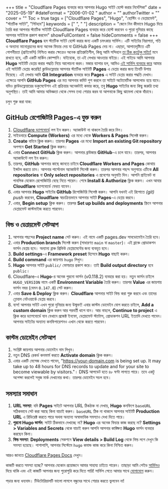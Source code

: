 +++
title = "Cloudflare Pages ব্যবহার করে আপনার Hugo সাইট হোস্ট করার নির্দেশিকা"
date = "2025-05-19"
#dateFormat = "2006-01-02 "
author = ""
authorTwitter = ""
cover = ""
Toc = true
tags = ["Cloudflare Pages", "Hugo", "হোস্টিং ও ডেপ্লয়মেন্ট", "স্ট্যাটিক সাইট", "গিটহাব"]
keywords = [" ", " "]
description = "জেনে নিন কীভাবে Hugo দিয়ে তৈরি করা আপনার স্ট্যাটিক সাইটটি Cloudflare Pages ব্যবহার করে হোস্ট করবেন ও পুরো দুনিয়ার কাছে আপনার সাইটকে প্রকাশ করবেন"
showFullContent = false
hideComments = false
+++
**Cloudflare Pages** হল স্ট্যাটিক সাইট হোস্ট করার জন্য একটি চমৎকার সার্ভিস। এটি সাইটের নিরাপত্তা, গতি ও অন্যান্য মানোন্নয়নের জন্য অনেক ফিচার দেয় যা GitHub Pages দেয় না। এছাড়া, আপাতদৃষ্টিতে এটি গোপনীয়তা (প্রাইভেসি) নিশ্চিত করার ক্ষেত্রেও অনেক প্রতিশ্রুতিশীল, কিন্তু আমি সন্দিহান [তা ঠিক কতটুকু সত্যি!](https://www.simpleanalytics.com/blog/why-simple-analytics-is-a-great-alternative-to-cloudflare-web-analytics#privacy) মনে রাখতে হবে, এটি একটি মার্কিন কোম্পানি। যাইহোক, তা এই লেখার আওতার বাইরে। এই গাইডে আমি আপনার **Hugo** সাইটটি ডেপ্লয় করার পদ্ধতি নিয়ে আলোচনা করব। মজার ব্যাপার হল, আমিও [এই সার্ভিস ব্যবহার করে](https://blog.khalidrafi.me/bn/privacy) আমার এই সাইটটি ডেপ্লয় করেছি! ক্লাউডফ্লেয়ার আপনার স্ট্যাটিক সাইটটি **Pages** এ ডেপ্লয় করার জন্য তিনটি উপায় দিয়েছে। এই লেখায় আমি **Git Integration** ব্যবহার করে **Pages** এ সাইট ডেপ্লয় করার পদ্ধতি দেখাব। এক্ষেত্রে আপনি **GitHub Pages** এর মত আপনার কমিট পুশ করলে তা সাইটে অটোমেটিক আপলোড হয়ে যাবে। যদিও ক্লাউডফ্লেয়ারের ডকুমেন্টেশন এই প্রক্রিয়ার অনেকটাই কভার করে, তবু **Hugo** সাইটের জন্য কিছু জরুরি তথ্য অনুপস্থিত। তাই আমি আমার অভিজ্ঞতা থেকে সেসব তথ্য শেয়ার করব যা আপনাকে কিছু ঝামেলা থেকে বাঁচাবে।

চলুন শুরু করা যাক:

## GitHub রেপোজিটরি Pages-এ যুক্ত করুন
1. [Cloudflare ড্যাশবোর্ডে](https://dash.cloudflare.com/) লগ ইন করুন। অ্যাকাউন্ট না থাকলে তৈরি করে নিন।
2. সাইডবারে **Compute (Workers)** এর মধ্যে থেকে **Workers & Pages** সিলেক্ট করুন।
3. **Create** বাটনে ক্লিক করুন। তারপর **Pages** এর মধ্যে **Import an existing Git repository** অপশনে **Get Started** ক্লিক করুন।
4. এবার **Connect GitHub** ক্লিক করুন। আপনার ব্রাউজার **GitHub**-এ চলে যাবে। তারপর, আপনার অ্যাকাউন্টে লগ ইন করুন।
5. তারপর, **GitHub** আপনার কাছে জানতে চাইবে **Cloudflare Workers and Pages** কোথায় ইন্সটল করতে চান। আপনার পার্সোনাল অ্যাকাউন্ট সিলেক্ট করুন। তারপর আপনার পছন্দ অনুসারে এটিকে **All repositories** বা **Only select repositories** এ প্রবেশের অনুমতি দিন। আপনি প্রাইভেট বা পাবলিক যেকোন রেপোজিটরি বেছে নিতে পারেন। শেষে **Install & Authorize** ক্লিক করুন। এখন আবার **Cloudflare** ড্যাশবোর্ডে ফেরত যাবেন।
6. এবার আপনার **Hugo** সাইটের **GitHub** রিপোজিটরি সিলেক্ট করুন। আপনি যখনই এই রিপোতে *(git) push* করবেন, **Cloudflare** স্বয়ংক্রিয়ভাবে আপনার সাইট **Pages**-এ ডেপ্লয় করবে।
7. এবার, **Begin setup** ক্লিক করুন। তারপর **Set up builds and deployments** স্ক্রিনে আপনার ডেপ্লয়মেন্ট কাস্টমাইজ করতে পারবেন।

## বিল্ড ও ডেপ্লয়মেন্ট সেটআপ
1. আপনার পছন্দের **Project name** সেট করুন। এই নামে একটি pages.dev সাবডোমেইন তৈরি হবে।
2. এবার **Production branch** সিলেক্ট করুন (সাধারণত `main` বা `master`)। এই ব্রাঞ্চে প্রোডাকশন ভার্সন ডেপ্লয় হবে। অন্যান্য ব্রাঞ্চ প্রিভিউ ডেপ্লয়মেন্টের জন্য ব্যবহৃত হবে।
3. **Build settings**-এ **Framework preset** হিসেবে **Hugo** বাছাই করুন।
4. **Build command** এর জায়গায় `hugo` লিখুন।
5. **Hugo** আপনার সাইট `public/` ফোল্ডারে প্রকাশ করে। তাই **Build output directory** হবে `public`।
6. Cloudflare-এ **Hugo**-র অনেক পুরনো ভার্সন (v0.118.2) ব্যবহার করা হয়। নতুন ভার্সন চাইলে `HUGO_VERSION` নামে একটি **Environment Variable** তৈরি করুন। তারপর **Value** এর জায়গায় ভার্সন নম্বর (যেমন `0.147.0`) সেট করুন।
7. এবার **Save & Deploy** ক্লিক করুন। **Cloudflare** আপনার সাইট বিল্ড করা শুরু করবে এবং তাদের গ্লোবাল নেটওয়ার্কে ডেপ্লয় করবে।
8. ব্যস! আপনার সাইট এখন পুরো দুনিয়ার জন্য উন্মুক্ত!! এবার কাস্টম ডোমেইন যোগ করতে চাইলে, **Add a custom domain** ক্লিক করুন আর পরবর্তী ধাপে যান। আর নাহলে, **Continue to project** এ ক্লিক করে ড্যাশবোর্ডে যান যেখানে প্রজেক্ট ইনফো, ডেপ্লয়মেন্ট স্ট্যাটাস, প্রোডাকশন URL ইত্যাদি দেখতে পাবেন। আপনার সাইটের অন্যান্য কনফিগারেশনও এখান থেকে করতে পারবেন।

## কাস্টম ডোমেইন সেটআপ
1. সংশ্লিষ্ট জায়গায় আপনার ডোমেইন নাম লিখুন।
2. নতুন DNS রেকর্ড কনফার্ম করতে **Activate domain** ক্লিক করুন।
3. এবার একটি মেসেজ দেখতে পাবেন, "https://your-domain.com is being set up. It may take up to 48 hours for DNS records to update and for your site to become viewable by visitors."। DNS আপডেট হতে ৪৮ ঘণ্টা লাগতে পারে। তবে একটু অপেক্ষা করলেই সবুজ মার্ক দেখানোর কথা। তারপর ডোমেইন সচল হবে।

## সমস্যার সমাধান
1. **URL সমস্যা**: যদি **Pages** সাইটে আপনার URL ঠিকঠাক না দেখায়, **Hugo** কনফিগে `baseURL` সঠিকভাবে সেট করা আছে কিনা যাচাই করুন। `baseURL` ঠিক না থাকলে আপনার সাইটটি **Production URL** এ রিডিরেক্ট করতে পারে অথবা অন্যান্য অস্বাভাবিক সমস্যাও দেখা দিতে পারে।
2. **পুরনো Hugo ভার্সন**: সাইট ঠিকভাবে দেখাচ্ছে না? **Hugo** এর অনেক ফিচার কাজ করছে না? **Settings > Variables and Secrets** থেকে যাচাই করুন আপনি আপনার কাঙ্ক্ষিত **Hugo** ভার্সন ব্যবহার করছেন কিনা।
3. **বিল্ড সমস্যা**: **Deployments** সেকশনে **View details > Build Log** থেকে বিল্ড লগে দেখুন কি সমস্যা হয়েছে। পাশাপাশি, আপনার সিস্টেমে `hugo` কমান্ড কাজ করে কিনা নিশ্চিত করুন।

আরও জানতে [Cloudflare Pages Docs](https://developers.cloudflare.com/pages) দেখুন।

কাজটি করতে সমস্যা হচ্ছে? আপনার যেকোন প্রয়োজনে আমার সাহায্য চাইতে পারেন। তাছাড়া আমি পেইড [সার্ভিসও](https://blog.khalidrafi.me/bn/services) দিয়ে থাকি এবং এই কাজটি আপনার জন্য পুরোপুরি করে দিতে পারি! সার্ভিস পেতে আমার সাথে [যোগাযোগ](http://blog.khalidrafi.me/bn/services/#যগযগ) করুন।

পড়ার জন্য ধন্যবাদ। টিউটোরিয়ালটি ভালো লাগলে বন্ধুদের সাথে শেয়ার করতে ভুলবেন না!